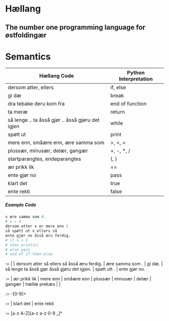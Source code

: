 # Hællang

## The number one programming language for østfoldingær

# Semantics

| Hællang Code                                     | Python Interpretation |
| ------------------------------------------------ | --------------------- |
| dersom atter, ellers                             | if, else              |
| gi dæ                                            | break                 |
| dra tebake deru kom fra                          | end of function       |
| ta meræ                                          | return                |
| så lenge .. ta åsså gjør .. åsså gjøru det igjen | while                 |
| spøtt ut                                         | print                 |
| mere enn, småære enn, ære samma som              | >, <, =               |
| plussær, minusær, delær, gangær                  | +, -, \*, /           |
| startparangtes, endeparangtes                    | (, )                  |
| ær prikk lik                                     | ==                    |
| ente gjør no                                     | pass                  |
| klart det                                        | true                  |
| ente rekti                                       | false                 |

##### Example Code

```python
x ære samma som 4.
# x = 4
dersom atter x er mere enn 2
så spøtt ut x ellers så
ente gjør no åsså æru ferdig.
# if x > 2
# then print(x)
# else pass
# end of if-then-else
```

<statement> :=
| <statement><statement>
| dersom atter <expression> så <statement> ellers så <statement> åsså æru ferdig.
| <variable> ære samma som <expression>.
| gi dæ.
| så lenge <expression> ta åsså gjør <statement> åsså gjøru det igjen.
| spøtt utt <expression>.
| ente gjør no.

<expression> :=
| <expression> ær prikk lik <expression>
| <expression> mere enn <expression>
| <expression> småære enn <expression>
| <expression> plussær <expression>
| <expression> minusær <expression>
| <expression> delær <expression>
| <expression> gangær <expression>
| hællæ <expression> prekæs
| <number>
| <bool>

<number> := -[0-9]+

<bool> :=
| klart det
| ente rekti

<variable> := [a-z A-Z][a-z a-z 0-9 _]\*
